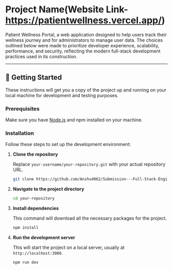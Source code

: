 # Project Name(Website Link- https://patientwellness.vercel.app/)

Patient Wellness Portal, a web application designed to help users track their wellness journey and for administrators to manage user data. The choices outlined below were made to prioritize developer experience, scalability, performance, and security, reflecting the modern full-stack development practices used in its construction.

---

## 🚀 Getting Started

These instructions will get you a copy of the project up and running on your local machine for development and testing purposes.

### Prerequisites

Make sure you have [Node.js](https://nodejs.org/) and npm installed on your machine.

### Installation

Follow these steps to set up the development environment:

1.  **Clone the repository**

    Replace `your-username/your-repository.git` with your actual repository URL.
    ```sh
    git clone https://github.com/Anshu4062/Submission---Full-Stack-Engineer-Take-Home-Challenge-Patient-Dashboard
    ```

2.  **Navigate to the project directory**
    ```sh
    cd your-repository
    ```

3.  **Install dependencies**

    This command will download all the necessary packages for the project.
    ```sh
    npm install
    ```

4.  **Run the development server**

    This will start the project on a local server, usually at `http://localhost:3000`.
    ```sh
    npm run dev
    ```
